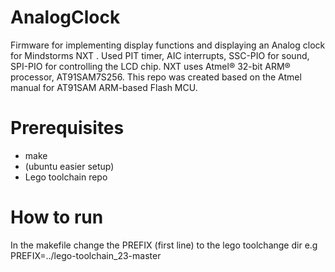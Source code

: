 # AnalogClock
Firmware for implementing display functions and displaying an Analog clock for Mindstorms NXT .
Used PIT timer, AIC interrupts, SSC-PIO for sound, SPI-PIO for controlling the LCD chip.
NXT uses Atmel® 32-bit ARM® processor, AT91SAM7S256.
This repo was created based on the Atmel manual for AT91SAM ARM-based Flash MCU.

# Prerequisites
- make
- (ubuntu easier setup)
- Lego toolchain repo

# How to run
In the makefile change the PREFIX (first line) to the lego toolchange dir e.g PREFIX=../lego-toolchain_23-master
